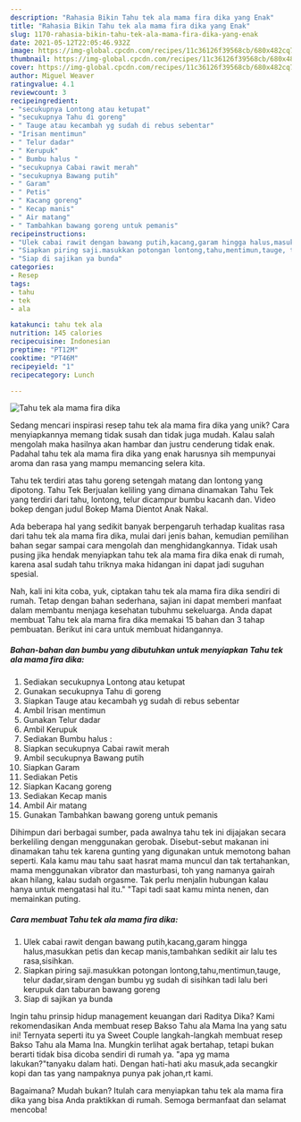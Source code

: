 ```yaml
---
description: "Rahasia Bikin Tahu tek ala mama fira dika yang Enak"
title: "Rahasia Bikin Tahu tek ala mama fira dika yang Enak"
slug: 1170-rahasia-bikin-tahu-tek-ala-mama-fira-dika-yang-enak
date: 2021-05-12T22:05:46.932Z
image: https://img-global.cpcdn.com/recipes/11c36126f39568cb/680x482cq70/tahu-tek-ala-mama-fira-dika-foto-resep-utama.jpg
thumbnail: https://img-global.cpcdn.com/recipes/11c36126f39568cb/680x482cq70/tahu-tek-ala-mama-fira-dika-foto-resep-utama.jpg
cover: https://img-global.cpcdn.com/recipes/11c36126f39568cb/680x482cq70/tahu-tek-ala-mama-fira-dika-foto-resep-utama.jpg
author: Miguel Weaver
ratingvalue: 4.1
reviewcount: 3
recipeingredient:
- "secukupnya Lontong atau ketupat"
- "secukupnya Tahu di goreng"
- " Tauge atau kecambah yg sudah di rebus sebentar"
- "Irisan mentimun"
- " Telur dadar"
- " Kerupuk"
- " Bumbu halus "
- "secukupnya Cabai rawit merah"
- "secukupnya Bawang putih"
- " Garam"
- " Petis"
- " Kacang goreng"
- " Kecap manis"
- " Air matang"
- " Tambahkan bawang goreng untuk pemanis"
recipeinstructions:
- "Ulek cabai rawit dengan bawang putih,kacang,garam hingga halus,masukkan petis dan kecap manis,tambahkan sedikit air lalu tes rasa,sisihkan."
- "Siapkan piring saji.masukkan potongan lontong,tahu,mentimun,tauge, telur dadar,siram dengan bumbu yg sudah di sisihkan tadi lalu beri kerupuk dan taburan bawang goreng"
- "Siap di sajikan ya bunda"
categories:
- Resep
tags:
- tahu
- tek
- ala

katakunci: tahu tek ala 
nutrition: 145 calories
recipecuisine: Indonesian
preptime: "PT12M"
cooktime: "PT46M"
recipeyield: "1"
recipecategory: Lunch

---
```



![Tahu tek ala mama fira dika](https://img-global.cpcdn.com/recipes/11c36126f39568cb/680x482cq70/tahu-tek-ala-mama-fira-dika-foto-resep-utama.jpg)

Sedang mencari inspirasi resep tahu tek ala mama fira dika yang unik? Cara menyiapkannya memang tidak susah dan tidak juga mudah. Kalau salah mengolah maka hasilnya akan hambar dan justru cenderung tidak enak. Padahal tahu tek ala mama fira dika yang enak harusnya sih mempunyai aroma dan rasa yang mampu memancing selera kita.

Tahu tek terdiri atas tahu goreng setengah matang dan lontong yang dipotong. Tahu Tek Berjualan keliling yang dimana dinamakan Tahu Tek yang terdiri dari tahu, lontong, telur dicampur bumbu kacanh dan. Video bokep dengan judul Bokep Mama Dientot Anak Nakal.

Ada beberapa hal yang sedikit banyak berpengaruh terhadap kualitas rasa dari tahu tek ala mama fira dika, mulai dari jenis bahan, kemudian pemilihan bahan segar sampai cara mengolah dan menghidangkannya. Tidak usah pusing jika hendak menyiapkan tahu tek ala mama fira dika enak di rumah, karena asal sudah tahu triknya maka hidangan ini dapat jadi suguhan spesial.


Nah, kali ini kita coba, yuk, ciptakan tahu tek ala mama fira dika sendiri di rumah. Tetap dengan bahan sederhana, sajian ini dapat memberi manfaat dalam membantu menjaga kesehatan tubuhmu sekeluarga. Anda dapat membuat Tahu tek ala mama fira dika memakai 15 bahan dan 3 tahap pembuatan. Berikut ini cara untuk membuat hidangannya.

<!--inarticleads1-->

##### Bahan-bahan dan bumbu yang dibutuhkan untuk menyiapkan Tahu tek ala mama fira dika:

1. Sediakan secukupnya Lontong atau ketupat
1. Gunakan secukupnya Tahu di goreng
1. Siapkan  Tauge atau kecambah yg sudah di rebus sebentar
1. Ambil Irisan mentimun
1. Gunakan  Telur dadar
1. Ambil  Kerupuk
1. Sediakan  Bumbu halus :
1. Siapkan secukupnya Cabai rawit merah
1. Ambil secukupnya Bawang putih
1. Siapkan  Garam
1. Sediakan  Petis
1. Siapkan  Kacang goreng
1. Sediakan  Kecap manis
1. Ambil  Air matang
1. Gunakan  Tambahkan bawang goreng untuk pemanis


Dihimpun dari berbagai sumber, pada awalnya tahu tek ini dijajakan secara berkeliling dengan menggunakan gerobak. Disebut-sebut makanan ini dinamakan tahu tek karena gunting yang digunakan untuk memotong bahan seperti. Kala kamu mau tahu saat hasrat mama muncul dan tak tertahankan, mama menggunakan vibrator dan masturbasi, toh yang namanya gairah akan hilang, kalau sudah orgasme. Tak perlu menjalin hubungan kalau hanya untuk mengatasi hal itu.&#34; &#34;Tapi tadi saat kamu minta nenen, dan memainkan puting. 

<!--inarticleads2-->

##### Cara membuat Tahu tek ala mama fira dika:

1. Ulek cabai rawit dengan bawang putih,kacang,garam hingga halus,masukkan petis dan kecap manis,tambahkan sedikit air lalu tes rasa,sisihkan.
1. Siapkan piring saji.masukkan potongan lontong,tahu,mentimun,tauge, telur dadar,siram dengan bumbu yg sudah di sisihkan tadi lalu beri kerupuk dan taburan bawang goreng
1. Siap di sajikan ya bunda


Ingin tahu prinsip hidup management keuangan dari Raditya Dika? Kami rekomendasikan Anda membuat resep Bakso Tahu ala Mama Ina yang satu ini! Ternyata seperti itu ya Sweet Couple langkah-langkah membuat resep Bakso Tahu ala Mama Ina. Mungkin terlihat agak bertahap, tetapi bukan berarti tidak bisa dicoba sendiri di rumah ya. &#34;apa yg mama lakukan?&#34;tanyaku dalam hati. Dengan hati-hati aku masuk,ada secangkir kopi dan tas yang nampaknya punya pak johan,rt kami. 

Bagaimana? Mudah bukan? Itulah cara menyiapkan tahu tek ala mama fira dika yang bisa Anda praktikkan di rumah. Semoga bermanfaat dan selamat mencoba!
